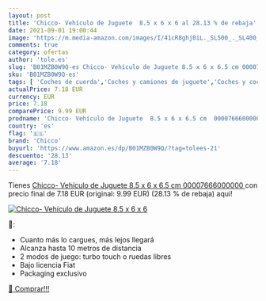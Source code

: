 ```yaml
---
layout: post
title: 'Chicco- Vehículo de Juguete  8.5 x 6 x 6 al 28.13 % de rebaja'
date: 2021-09-01 19:00:44
image: 'https://m.media-amazon.com/images/I/41cR8ghj0iL._SL500_._SL400_.jpg'
comments: true
category: ofertas
author: 'tole.es'
slug: 'B01MZB0W9Q-es Chicco- Vehículo de Juguete 8.5 x 6 x 6.5 cm 00007666000000'
sku: 'B01MZB0W9Q-es'
tags: [ 'Coches de cuerda','Coches y camiones de juguete','Coches y coches de carreras de juguete para niños','Juguetes','Juguetes y juegos','Radiocontrol','Vehículos de juguete para niños','chicco','chicco-', ]
actualPrice: 7.18 EUR
currency: EUR
price: 7.18
comparePrice: 9.99 EUR
prodname: 'Chicco- Vehículo de Juguete  8.5 x 6 x 6.5 cm  00007666000000 '
country: 'es'
flag: '🇪🇸'
brand: 'Chicco'
buyurl: 'https://www.amazon.es/dp/B01MZB0W9Q/?tag=tolees-21'
descuento: '28.13'
average: '7.18'
---
```


Tienes [Chicco- Vehículo de Juguete  8.5 x 6 x 6.5 cm  00007666000000 ](https://www.amazon.es/dp/B01MZB0W9Q/?tag=tolees-21) con precio final de  7.18 EUR (original: 9.99 EUR) (28.13 %  de rebaja) aqui!

[![Chicco- Vehículo de Juguete  8.5 x 6 x 6](https://m.media-amazon.com/images/I/41cR8ghj0iL._SL500_._SL400_.jpg)](https://www.amazon.es/dp/B01MZB0W9Q/?tag=tolees-21)

🔎:

- Cuanto más lo cargues, más lejos llegará
- Alcanza hasta 10 metros de distancia
- 2 modos de juego: turbo touch o ruedas libres
- Bajo licencia Fiat
- Packaging exclusivo

[🛒 Comprar!!!](https://www.amazon.es/dp/B01MZB0W9Q/?tag=tolees-21)
